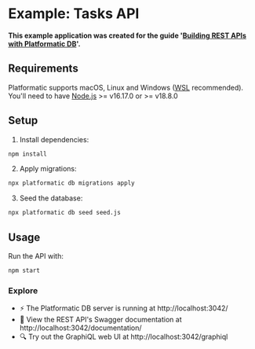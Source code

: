 # Example: Tasks API

**This example application was created for the guide '[Building REST APIs with Platformatic DB](https://blog.platformatic.dev/building-rest-apis-with-platformatic-db)'.**

## Requirements

Platformatic supports macOS, Linux and Windows ([WSL](https://docs.microsoft.com/windows/wsl/) recommended).
You'll need to have [Node.js](https://nodejs.org/) >= v16.17.0 or >= v18.8.0

## Setup

1. Install dependencies:

```bash
npm install
```

2. Apply migrations:

```bash
npx platformatic db migrations apply
```

3. Seed the database:

```bash
npx platformatic db seed seed.js
```

## Usage

Run the API with:

```bash
npm start
```

### Explore
- ⚡ The Platformatic DB server is running at http://localhost:3042/
- 📔 View the REST API's Swagger documentation at http://localhost:3042/documentation/
- 🔍 Try out the GraphiQL web UI at http://localhost:3042/graphiql
